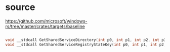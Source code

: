 # source

<https://github.com/microsoft/windows-rs/tree/master/crates/targets/baseline>

```c

void __stdcall GetSharedServiceDirectory(int p0, int p1, int p2, int p3, int p4) {}
void __stdcall GetSharedServiceRegistryStateKey(int p0, int p1, int p2, int p3) {}

```
